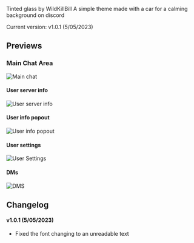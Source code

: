 Tinted glass by WildKillBill
A simple theme made with a car for a calming background on discord
<hv>

Current version: v1.0.1 (5/05/2023)
  
## Previews

### Main Chat Area

![Main chat](https://user-images.githubusercontent.com/128874958/236389372-bf42491b-a5af-4f1b-8e95-9f6f8d067e11.png)

#### User server info

![User server info](https://user-images.githubusercontent.com/128874958/236389384-7ff143be-139a-41e5-aae0-b4bd5ea9bcd1.png)
  
#### User info popout
  
![User info popout](https://user-images.githubusercontent.com/128874958/236389392-98f1d461-88b6-4dad-948c-f520c97546bc.png)
  
#### User settings
  
![User Settings](https://user-images.githubusercontent.com/128874958/236389402-4735dfd7-dda0-4ead-b132-46e639c236fc.png)
  
#### DMs
  
![DMS](https://user-images.githubusercontent.com/128874958/236389413-dad5eb88-9017-4c43-b9c1-f063b5609310.png)
  
## Changelog
  
#### v1.0.1 (5/05/2023)
* Fixed the font changing to an unreadable text
